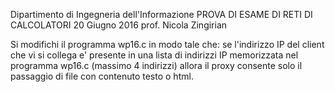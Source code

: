 Dipartimento di Ingegneria dell'Informazione
PROVA DI ESAME DI RETI DI CALCOLATORI
20 Giugno 2016
prof. Nicola Zingirian
			

Si modifichi il programma wp16.c in modo tale che:
se l'indirizzo IP del client che vi si collega e' presente in una lista 
di indirizzi IP memorizzata nel programma wp16.c (massimo 4 indirizzi) 
allora il proxy consente solo il passaggio di file con contenuto testo o html.


